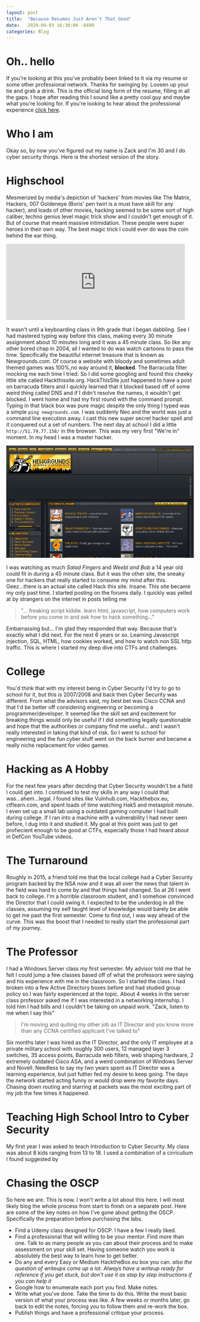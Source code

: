 ```yaml
---
layout: post
title:  "Because Resumes Just Aren't That Good"
date:   2020-09-03 16:30:00 -0400
categories: Blog
---
```

# Oh.. hello
If you're looking at this you've probably been linked to it via my resume or some other professional network. Thanks for swinging by. Loosen up your tie and grab a drink. This is the official long form of the resume, filling in all the gaps. I hope after reading this I sound like a pretty cool guy and maybe what you're looking for. If you're looking to hear about the professional experience [click here](/blog/2020/09/03/Resume.html).   

# Who I am 

Okay so, by now you've figured out my name is Zack and I'm 30 and I do cyber security things. Here is the shortest version of the story. 

# Highschool
Mesmerized by media's depiction of 'hackers' from movies like The Matrix, Hackers, 007 Goldeneye (Boris' pen twirl is a must have skill for any hacker), and loads of other movies, hacking seemed to be some sort of high caliber, techno genius level magic trick show and I couldn't get enough of it. But of course that meant massive intimidation. These people were super heroes in their own way. The best magic trick I could ever do was the coin behind the ear thing.  

<iframe src="https://giphy.com/embed/hNJwTYxnfK3te" width="480" height="204" frameBorder="0" class="giphy-embed" allowFullScreen></iframe>

It wasn't until a keyboarding class in 9th grade that I began dabbling. See I had mastered typing way before this class, making every 30 minute assignment about 10 minutes long and it was a 45 minute class. So like any other bored chap in 2004, all I wanted to do was watch cartoons to pass the time. Specifically the beautiful internet treasure that is known as Newgrounds.com. Of course a website with bloody and sometimes adult themed games was 100%,no way around it, **blocked**. The Barracuda filter mocking me each time I tried. So I did some googling and found this cheeky little site called Hackthissite.org. HackThisSite just happened to have a post on barracuda filters and I quickly learned that it blocked based off of some weird thing called DNS and if I didn't resolve the names, it wouldn't get blocked. I went home and had my first round with the command prompt. Typing in that black box was pure magic despite the only thing I typed was a simple ```ping newgrounds.com```. I was suddenly Neo and the world was just a command line execution away. I cast this new super secret hacker spell and it conquered out a set of numbers. The next day at school I did a little ```http://51.79.77.158/``` in the browser. This was my very first "We're in" moment. In my head I was a master hacker.    

![2004 Newgrounds screenshot](/assets/img/Resume/newgrounds.png) 

I was watching as much *Salad Fingers* and *Weebl and Bob* a 14 year old could fit in during a 45 minute class. But it was the other site, the sneaky one for hackers that really started to consume my mind after this. Geez...there is an actual site called Hack this site. Insane. This site became my only past time. I started posting on the forums daily. I quickly was yelled at by strangers on the internet in posts telling me 
>"... freaking script kiddie. learn html, javascript, how computers work before you come in and ask how to hack something..."

Embarrassing but... I'm glad they responded that way. Because that's exactly what I did next. For the next 6 years or so. Learning Javascript injection, SQL, HTML, how cookies worked, and how to watch non SSL http traffic. This is where I started my deep dive into CTFs and challenges. 

# College
You'd think that with my interest being in Cyber Security I'd try to go to school for it, but this is 2007/2008 and back then Cyber Security was different. From what the advisors said, my best bet was Cisco CCNA and that I'd be better off considering engineering or becoming a programmer/developer. It seemed like the skill set and excitement for breaking things would only be useful if I did something legally questionable and hope that the authorities or company find me useful... and I wasn't really interested in taking that kind of risk. So I went to school for engineering and the fun cyber stuff went on the back burner and became a really niche replacement for video games.


# Hacking as A Hobby
For the next few years after deciding that Cyber Security wouldn't be a field I could get into. I continued to test my skills in any way I could that was...ahem...legal. I found sites like Vulnhub.com, Hackthebox.eu, ctflearn.com, and spent loads of time watching Hak5 and metasploit minute. I even set up a small lab using a outdated gaming computer I had built during college. If I ran into a machine with a vulnerability I had never seen before, I dug into it and studied it. My goal at this point was just to get profiecient enough to be good at CTFs, especially those I had heard about in DefCon YouTube videos. 

# The Turnaround
Roughly in 2015, a friend told me that the local college had a Cyber Security program backed by the NSA now and it was all over the news that talent in the field was hard to come by and that things had changed. So at 26 I went back to college. I'm a horrible classroom student, and I somehow convinced the Director that I could swing it. I expected to be the underdog in all the classes, assuming my self taught level of knowledge would barely be able to get me past the first semester. Come to find out, I was way ahead of the curve. This was the boost that I needed to really start the professional part of my journey. 

# The Professor
I had a Windows Server class my first semester. My advisor told me that he felt I could jump a few classes based off of what the professors were saying and his experience with me in the classroom. So I started the class. I had broken into a few Active Directory boxes before and had studied group policy so I was fairly experienced at the topic. About 4 weeks in the server class professor asked me if I was interested in a networking internship. I told him I had bills and I couldn't be taking on unpaid work. "Zack, listen to me when I say this"
> I'm moving and quiting my other job as IT Director and you know more than any CCNA certified applicant I've talked to" 

Six months later I was hired as the IT Director, and the only IT employee at a private military school with roughly 300 users, 12 managed layer 3 switches, 35 access points, Barracuda web filters, web shaping hardware, 2 extremely outdated Cisco ASA, and a weird combination of Windows Server and Novell. Needless to say my two years spent as IT Director was a learning experience, but just futher fed my desire to keep going. The days the network started acting funny or would drop were my favorite days. Chasing down routing and starring at packets was the most exciting part of my job the few times it happened.  

# Teaching High School Intro to Cyber Security
My first year I was asked to teach Introduction to Cyber Security. My class was about 8 kids ranging from 13 to 18. I used a combination of a cirriculium I found suggested by 

# Chasing the OSCP
So here we are. This is now. I won't write a lot about this here. I will most likely blog the whole process from start to finish on a separate post. Here are some of the key notes on how I've gone about getting the OSCP. Specifically the preparation before purchasing the labs.

- Find a Udemy class designed for OSCP. I have a few I really liked. 
- Find a professional that will willing to be your mentor. Find more than one. Talk to as many people as you can about their process and to make assessment on your skill set. Having someone watch you work is absolutely the best way to learn how to get better. 
- Do any and every Easy or Medium HacktheBox.eu box you can. *also the question of writeups come up a lot. Always have a writeup ready for reference if you get stuck, but don't use it as step by step instructions if you can help it*
- Google how to enumerate each port you find. Make notes. 
- Write what you've done. Take the time to do this. Write the most basic version of what your process was like. A few weeks or months later, go back to edit the notes, forcing you to follow them and re-work the box. 
- Publish things and have a professional critique your process. 







